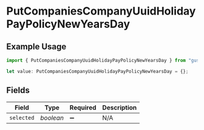 # PutCompaniesCompanyUuidHolidayPayPolicyNewYearsDay

## Example Usage

```typescript
import { PutCompaniesCompanyUuidHolidayPayPolicyNewYearsDay } from "gusto-embedded/models/operations";

let value: PutCompaniesCompanyUuidHolidayPayPolicyNewYearsDay = {};
```

## Fields

| Field              | Type               | Required           | Description        |
| ------------------ | ------------------ | ------------------ | ------------------ |
| `selected`         | *boolean*          | :heavy_minus_sign: | N/A                |
